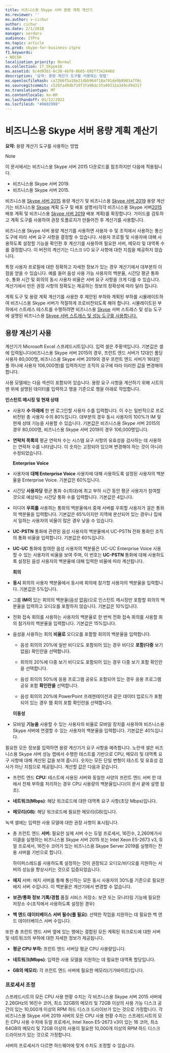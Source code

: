 ```yaml
---
title: 비즈니스용 Skype 서버 용량 계획 계산기
ms.reviewer: ''
ms.author: v-cichur
author: cichur
ms.date: 2/1/2018
manager: serdars
audience: ITPro
ms.topic: article
ms.prod: skype-for-business-itpro
f1.keywords:
- NOCSH
localization_priority: Normal
ms.collection: IT_Skype16
ms.assetid: bc4d93b1-0c38-4bf8-8b65-692ff3e2446d
description: '요약: 용량 계산기 도구를 사용하는 방법'
ms.openlocfilehash: ca7266f5a18e21dbb964f18a791de9b8903a7f0c
ms.sourcegitcommit: c528fad9db719f3fa96dc3fa99332a349cd9d317
ms.translationtype: MT
ms.contentlocale: ko-KR
ms.lasthandoff: 01/12/2021
ms.locfileid: "49802998"
---
```

# <a name="skype-for-business-server-capacity-planning-calculator"></a>비즈니스용 Skype 서버 용량 계획 계산기
 
**요약:** 용량 계산기 도구를 사용하는 방법

> [!NOTE]
> 이 문서에서는 비즈니스용 Skype 서버 2015 다운로드를 참조하지만 다음에 적용됩니다.
> - 비즈니스용 Skype 서버 2019.
> - 비즈니스용 Skype 서버 2015.
  
비즈니스용 [Skype 서버 2015](https://www.microsoft.com/download/details.aspx?id=51196) 용량 계산기 및 비즈니스용 [Skype 서버 2019](https://www.microsoft.com/download/details.aspx?id=57509) 용량 계산기는 비즈니스용 [Skype](https://www.microsoft.com/download/details.aspx?id=50357) 계획 도구 및 배포 설명서(각각 비즈니스용 Skype 서버[2015](../plan-your-deployment/plan-your-deployment.md) 배포 계획 및 비즈니스용 [Skype 서버 2019](../../SfBServer2019/plan/plan-your-deployment-2019.md) 배포 계획)를 확장합니다. 가이드를 검토하고 계획 도구를 사용하여 권장 토폴로지가 만들어진 후 계산기를 사용합니다.
  
비즈니스용 Skype 서버 용량 계산기를 사용하면 사용자 수 및 조직에서 사용하는 통신 도구에 따라 서버 요구 사항을 결정할 수 있습니다. 사용자 프로필 및 사용자에 대해 사용하도록 설정할 기능을 확인한 후 계산기를 사용하여 필요한 서버, 메모리 및 대역폭 수를 결정합니다. 이 버전의 계산기는 디스크 I/O 요구 사항에 대한 지침을 제공하지 않습니다.
  
특정 사용자 프로필에 대한 정확하고 자세한 정보가 있는 경우 계산기에서 대부분의 이점을 얻을 수 있습니다. 예를 들어 음성 사용 가능 사용자의 백분율, 시간당 평균 통화 수, 통화 시간 및 회의의 동시 사용자 비율은 서버 요구 사항을 크게 다를 수 있습니다. 계산기에서 만든 권장 사항의 정확도는 제공하는 정보의 정확성에 따라 달라 집니다.
  
계획 도구 및 용량 계획 계산기를 사용한 후 제안된 부하와 계획된 부하를 시뮬레이트하여 비즈니스용 Skype 서버가 적절하게 프로비전되도록 해야 합니다. 시뮬레이트된 부하에서 스트레스 테스트를 수행하려면 비즈니스용 [Skype](https://www.microsoft.com/download/details.aspx?id=50367) 서버 스트레스 및 성능 도구에 설명된 비즈니스용 [Skype 서버 스트레스 및 성능 도구를 사용합니다.](https://technet.microsoft.com/library/mt631400.aspx)
  
## <a name="using-the-capacity-calculator"></a>용량 계산기 사용

계산기가 Microsoft Excel 스프레드시트입니다. 입력 셀은 주황색입니다. 기본값은 셀에 입력됩니다(비즈니스용 Skype 서버 2015의 경우, 프런트 엔드 서버가 12대인 풀당 사용자 80,000명, 비즈니스용 Skype 서버 2019의 경우 프런트 엔드 서버가 16대인 풀 하나에 사용자 106,000명)를 입력하지만 조직의 요구에 따라 이러한 값을 변경해야 합니다.
  
사용 모델에는 다음 섹션이 포함되어 있습니다. 용량 요구 사항을 계산하기 위해 시트의 맨 위에 설명된 데이터를 입력하고 행을 기준으로 행을 아래로 작업합니다. 
  
 **인스턴트 메시징 및 현재 상태**
  
- 사용자 **수 아래에** 한 번 로그인할 사용자 수를 입력합니다. 이 수는 일반적으로 프로비전된 총 사용자 수의 80%입니다. 대부분의 경우 동시 사용자의 100%가 IM 및 현재 상태 기능을 사용할 수 있습니다. 기본값은 비즈니스용 Skype 서버 2015의 경우 80,000명, 비즈니스용 Skype 서버 2019의 경우 106,000명입니다.
    
- **연락처 목록의** 평균 연락처 수는 시스템 요구 사항의 유효성을 검사하는 데 사용하는 연락처 수를 나타냅니다. 이 숫자는 고정되어 있으며 변경해야 하는 것이 아니라 수정되었습니다.
    
  **Enterprise Voice**
  
- 사용자에 **대해 Enterprise Voice** 사용자에 대해 사용하도록 설정된 사용자의 백분율을 Enterprise Voice. 기본값은 60%입니다. 
    
- 시간당 **사용자당** 평균 통화 수(최대)에 최고 부하 시간 동안 평균 사용자가 참여할 것으로 예상되는 시간당 통화 수를 입력합니다. 기본값은 4입니다. 
    
- 미디어 **우회를** 사용하는 통화의 백분율에서 중재 서버를 우회할 사용자가 걸은 통화의 백분율을 입력합니다. 기본값은 65%이지만 지역에 분산되어 있는 경우나 집에서 일하는 사용자의 비율이 많은 경우 낮을 수 있습니다.
    
- **UC-PSTN** 통화에 관련된 음성 사용자의 백분율에서 UC-PSTN 전화 통화인 조직의 통화 비율을 입력합니다. 기본값은 60%입니다.
    
- **UC-UC** 통화에 참여한 음성 사용자의 백분율은 UC-UC Enterprise Voice 사용할 수 있는 사용자의 비율을 보여 주며, 이 번호는 **UC-PSTN** 통화에 대해 사용하도록 설정된 음성 사용자의 백분율에 대해 입력한 비율에 따라 계산됩니다. 
    
  **회의**
  
- **동시** 회의의 사용자 백분율에서 동시에 회의에 참가할 사용자의 백분율을 입력합니다. 기본값은 5%입니다. 
    
- 그룹 **IM이** 있는 회의의 백분율(음성 없음)으로 인스턴트 메시징만 포함할 회의의 백분율을 입력하고 오디오를 포함하지 않습니다. 기본값은 10%입니다.
    
- 전화 접속 회의를 사용하는 사용자의 백분율로 한 번씩 전화 접속 회의를 사용할 회의 참가자의 백분율을 입력합니다. 기본값은 15%입니다.
    
- 음성을 사용하는 회의 **비율로** 오디오를 포함할 회의의 백분율을 입력합니다. 
    
  - 음성 회의의 20%에 일반 비디오도 포함되어 있는 경우 비디오 **포함(다중** 보기 없음) 확인란을 선택합니다.
    
  - 회의의 20%에 다중 보기 비디오도 포함되어  있는 경우 다중 보기 포함 확인란을 선택합니다.
    
  - 음성 회의의 50%에 응용 프로그램 공유도 포함되어 있는 경우 응용 프로그램 공유 포함 **확인란을** 선택합니다.
    
  - 음성 회의의 20%에 PowerPoint 프레젠테이션과 같은 데이터 업로드가  포함되어 있는 경우 웹 회의 포함 확인란을 선택합니다.
    
  **이동성**
  
- 모바일 **기능을** 사용할 수 있는 사용자의 비율로 모바일 장치를 사용하여 비즈니스용 Skype 서버에 연결할 수 있는 사용자의 백분율을 입력합니다. 기본값은 40%입니다. 
    
필요한 모든 정보를 입력하면 용량 계산기가 요구 사항을 예측합니다. 노란색 셀은 비즈니스용 Skype 서버 성능 랩에서 수행한 테스트를 기반으로 CPU, 메모리 및 대역폭 요구 사항에 대해 계산된 값을 보여 줍니다. 숫자는 모든 단일 변형이 테스트 및 유효성 검사가 아닌 지침으로 제공됩니다. 계산할 값은 다음과 같습니다. 
  
- 프런트 엔드 **CPU:** 테스트에 사용된 서버와 동일한 사양의 프런트 엔드 서버 한 대에서 전체 부하를 처리하는 경우 CPU 사용량의 백분율입니다(이 문서 끝에 설명 참조).
    
- **네트워크(Mbps)**: 해당 워크로드에 대한 대역폭 요구 사항(초당 Mbps)입니다.
    
- **메모리(GB)**: 해당 워크로드에 필요한 메모리(GB)입니다.
    
녹색 셀에는 입력한 사용 모델에 대한 권장 사항이 표시됩니다. 
  
- 총 프런트 엔드 **서버:** 필요한 실제 서버 수는 듀얼 프로세서, 16진수, 2,260메가사이클을 실행하는 비즈니스용 Skype 서버 2015 또는 Intel Xeon E5-2673 v3, 듀얼 프로세서, 16진수 코어가 있는 비즈니스용 Skype Server 2019를 실행하는 전용 서버를 기반으로 합니다.
    
    하이퍼스레드를 사용하도록 설정하는 것이 권장되고 오디오/비디오를 지원하는 서버의 성능을 향상시키는 것으로 입증되었습니다.
    
- **에지** 서버: 에지 서버를 통해 통신하는 모든 동시 사용자의 30%를 기준으로 필요한 에지 서버 수입니다. 이 백분율은 계산기에서 변경할 수 없습니다. 
    
- **보관/통화 정보 기록/경험** 품질 서비스 저장소: 보관 또는 모니터링 기능에 필요한 저장소 수(조직에서 사용하도록 설정된 경우)
    
- **백 엔드 데이터베이스 서버 필수(풀 필요)**: 선택한 작업을 지원하는 데 필요한 백 엔드 데이터베이스 서버 수입니다.
    
또한 총 프런트 엔드 서버 옆에 있는 행에는 결합된 모든 계획된 워크로드에 대한 서버 및 네트워크의 부하에 대한 자세한 정보가 제공됩니다.
  
- **평균 CPU 부하:** 프런트 엔드 서버당 평균 CPU 사용량입니다.
    
- **네트워크(Mbps)**: 입력한 사용 모델을 지원하는 데 필요한 대역폭 할당입니다.
    
- **GB의 메모리:** 각 프런트 엔드 서버에 필요한 메모리(기가바이트)입니다.
    
### <a name="adjusting-for-your-processors"></a>프로세서 조정

스프레드시트의 모든 CPU 사용 현황 수치는 각 비즈니스용 Skype 서버 2015 서버에 2.26GHz의 16진수 코어, 최소 32GB의 메모리 및 72GB 이상의 사용 가능 디스크 공간이 있는 10,000개 이상의 RPM 하드 디스크 드라이브가 있는 것으로 가정합니다. 각 비즈니스용 Skype 서버 2019 서버의 모든 CPU 사용 현황 수치는 스프레드시트의 모든 CPU 사용 수치에 듀얼 프로세서, Intel Xeon E5-2673 v3이 있는 16 코어, 최소 64GB의 메모리 및 72GB 이상의 사용이 필요한 10,000개 이상의 RPM 하드 디스크 드라이브가 있는 것으로 가정합니다.
  
서버의 프로세서가 다르면 하드웨어에 맞게 수치도 조정할 수 있습니다.
  
